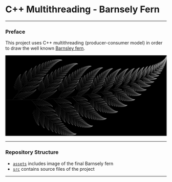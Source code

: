 # C++ Multithreading - Barnsely Fern
---
### Preface

This project uses C++ multithreading (producer-consumer model) in order to draw the well known [Barnsley fern](<https://en.wikipedia.org/wiki/Barnsley_fern>). 

![Screenshot](./assets/fern_image.png)

---

### Repository Structure
- [`assets`](/assets) includes image of the final Barnsely fern
- [`src`](/src) contains source files of the project

---
